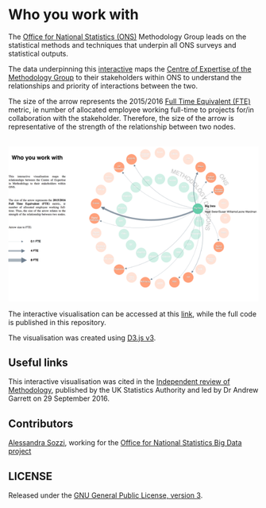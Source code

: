 # Who you work with

The [Office for National Statistics (ONS)](https://www.ons.gov.uk/) Methodology Group leads on the statistical methods and techniques that underpin all ONS surveys and statistical outputs.

The data underpinning this [interactive](https://onsbigdata.github.io/Who-you-work-with/index.html) maps the [Centre of Expertise of the Methodology Group](https://www.ons.gov.uk/methodology/methodologycontacts) to their stakeholders within ONS to understand the relationships and priority of interactions between the two.

The size of the arrow represents the 2015/2016 [Full Time Equivalent (FTE)](https://en.wikipedia.org/wiki/Full-time_equivalent) metric, ie number of allocated employee working full-time to projects for/in collaboration with the stakeholder. Therefore, the size of the arrow is representative of the strength of the relationship between two nodes.

<p align="center">
  <br>
  <img src="thumbnail.png" alt="ONS graph">
</p>

The interactive visualisation can be accessed at this [link](https://onsbigdata.github.io/Who-you-work-with/index.html), while the full code is published in this repository.

The visualisation was created using [D3.js v3](https://d3js.org/).

## Useful links

This interactive visualisation was cited in the [Independent review of Methodology](https://www.statisticsauthority.gov.uk/wp-content/uploads/2016/09/Independent-review-of-Methodology.pdf), published by the UK Statistics Authority and led by Dr Andrew Garrett on 29 September 2016.


## Contributors

[Alessandra Sozzi](https://github.com/AlessandraSozzi), working for the [Office for National Statistics Big Data project](https://www.ons.gov.uk/aboutus/whatwedo/programmesandprojects/theonsbigdataproject)

## LICENSE

Released under the [GNU General Public License, version 3](LICENSE).
